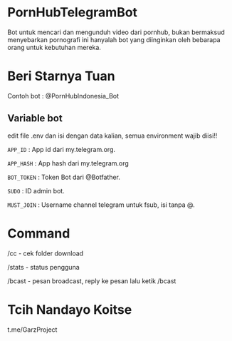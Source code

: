 # PornHubTelegramBot
Bot untuk mencari dan mengunduh video dari pornhub, bukan bermaksud menyebarkan pornografi ini hanyalah bot yang diinginkan oleh bebarapa orang untuk kebutuhan mereka.

# Beri Starnya Tuan
Contoh bot : @PornHubIndonesia_Bot
## Variable bot
edit file .env dan isi dengan data kalian, semua environment wajib diisi!!

`APP_ID` : App id dari my.telegram.org.

`APP_HASH` : App hash dari my.telegram.org

`BOT_TOKEN` : Token Bot dari @Botfather.

`SUDO` : ID admin bot.

`MUST_JOIN` : Username channel telegram untuk fsub, isi tanpa @.


# Command
/cc - cek folder download

/stats - status pengguna

/bcast - pesan broadcast, reply ke pesan lalu ketik /bcast

# Tcih Nandayo Koitse
t.me/GarzProject
